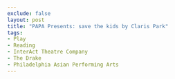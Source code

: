 ```yaml
---
exclude: false
layout: post
title: "PAPA Presents: save the kids by Claris Park"
tags:
- Play
- Reading
- InterAct Theatre Company
- The Drake
- Philadelphia Asian Performing Arts
---
```

